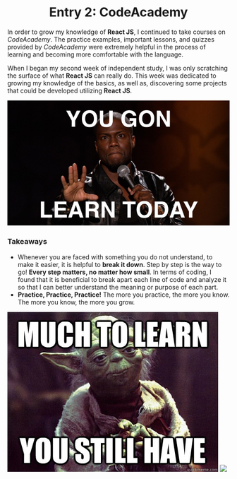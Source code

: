 # <center>Entry 2: CodeAcademy</center>
<p>In order to grow my knowledge of <b>React JS</b>, 
I continued to take courses on <em>CodeAcademy</em>. The practice examples, important lessons,
and quizzes provided by <em>CodeAcademy</em> were extremely helpful in the process of learning and becoming more comfortable with the language. </p>
<p>When I began my second week of independent study, I was only scratching the surface of what <b>React JS</b> can really do. 
This week was dedicated to growing my knowledge of the basics, as well as, discovering some projects that could be 
developed utilizing <b>React JS</b>.</p>

<img src="../entries/images/learntoday.jpeg" style="height:100px, width: 200px;" />

### <strong>Takeaways</strong>
<ul>
    <li>Whenever you are faced with something you do not understand, to
    make it easier, it is helpful to <b>break it down</b>. 
    Step by step is the way to go! <b>Every step matters, no matter how small</b>.
    In terms of coding,
    I found that it is beneficial to break apart each line of code and analyze it
    so that I can better understand the meaning or purpose of each part.
    </li>
    <li><b>Practice, Practice, Practice!</b> The more you practice, the more you know.
    The more you know, the more you grow.</li>

</ul>
<img src="../entries/images/yoda-learn.jpg" style="height:50px, width: 60px;" />
<img src="../entries/images/dory" style="height:50px, width: 60px;" />